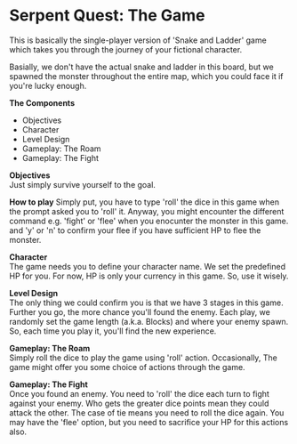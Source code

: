 # Serpent Quest: The Game

This is basically the single-player version of 'Snake and Ladder' game which takes you through the journey of your fictional character.

Basially, we don't have the actual snake and ladder in this board, but we spawned the monster throughout the entire map, which you could face it if you're lucky enough.

**The Components**
- Objectives
- Character
- Level Design
- Gameplay: The Roam
- Gameplay: The Fight


**Objectives**\
Just simply survive yourself to the goal.

**How to play**
Simply put, you have to type 'roll' the dice in this game when the prompt asked you to 'roll' it.
Anyway, you might encounter the different command e.g. 'fight' or 'flee' when you enocunter the monster in this game.
and 'y' or 'n' to confirm your flee if you have sufficient HP to flee the monster.

**Character**\
The game needs you to define your character name. We set the predefined HP for you. For now, HP is only your currency in this game. So, use it wisely.

**Level Design**\
The only thing we could confirm you is that we have 3 stages in this game. Further you go, the more chance you'll found the enemy.
Each play, we randomly set the game length (a.k.a. Blocks) and where your enemy spawn. So, each time you play it, you'll find the new experience.

**Gameplay: The Roam**\
Simply roll the dice to play the game using 'roll' action. Occasionally, The game might offer you some choice of actions through the game.

**Gameplay: The Fight**\
Once you found an enemy. You need to 'roll' the dice each turn to fight against your enemy. Who gets the greater dice points mean they could attack the other. The case of tie means you need to roll the dice again. You may have the 'flee' option, but you need to sacrifice your HP for this actions also.
